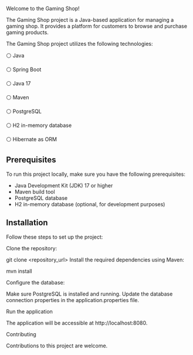 Welcome to the Gaming Shop!

The Gaming Shop project is a Java-based application for managing a gaming shop.
It provides a platform for customers to browse and purchase gaming products.

The Gaming Shop project utilizes the following technologies:

⚪ Java

⚪ Spring Boot

⚪ Java 17

⚪ Maven

⚪ PostgreSQL

⚪ H2 in-memory database

⚪ Hibernate as ORM

## Prerequisites
To run this project locally, make sure you have the following prerequisites:
- Java Development Kit (JDK) 17 or higher
- Maven build tool
- PostgreSQL database
- H2 in-memory database (optional, for development purposes)

## Installation
Follow these steps to set up the project:

Clone the repository:

git clone <repository_url>
Install the required dependencies using Maven:

mvn install

Configure the database:

Make sure PostgreSQL is installed and running.
Update the database connection properties in the application.properties file.

Run the application

The application will be accessible at http://localhost:8080.

Contributing

Contributions to this project are welcome.



